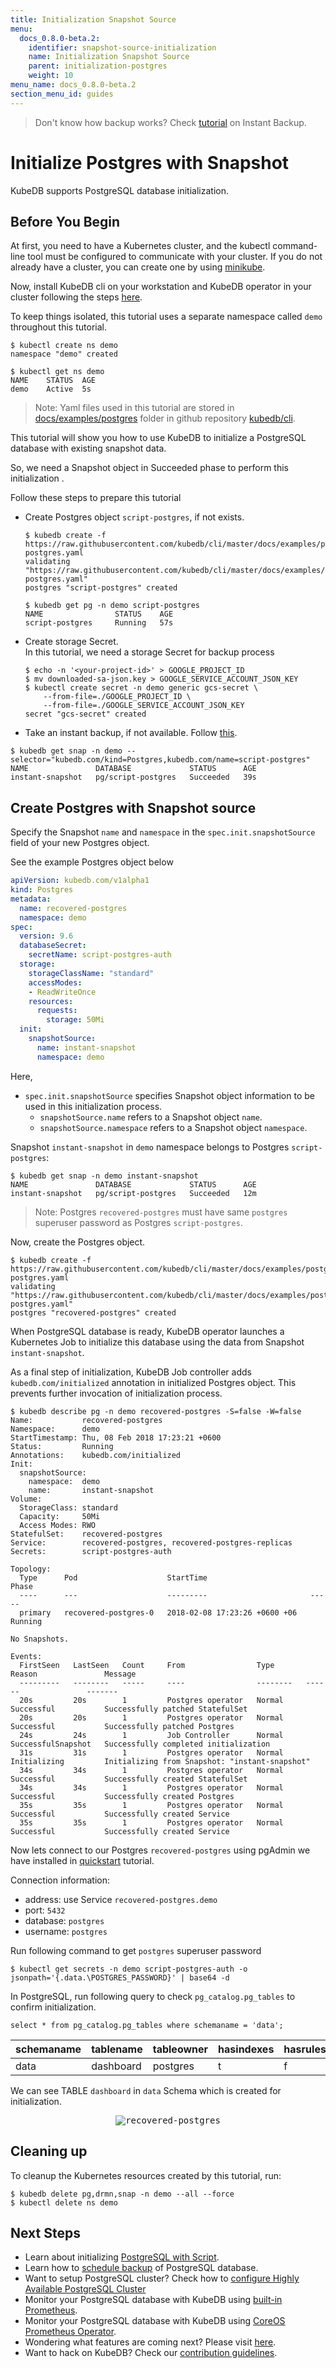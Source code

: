 ```yaml
---
title: Initialization Snapshot Source
menu:
  docs_0.8.0-beta.2:
    identifier: snapshot-source-initialization
    name: Initialization Snapshot Source
    parent: initialization-postgres
    weight: 10
menu_name: docs_0.8.0-beta.2
section_menu_id: guides
---
```

> Don't know how backup works?  Check [tutorial](/docs/guides/postgres/snapshot/instant_backup.md) on Instant Backup.

# Initialize Postgres with Snapshot

KubeDB supports PostgreSQL database initialization.

## Before You Begin

At first, you need to have a Kubernetes cluster, and the kubectl command-line tool must be configured to communicate with your cluster.
If you do not already have a cluster, you can create one by using [minikube](https://github.com/kubernetes/minikube).

Now, install KubeDB cli on your workstation and KubeDB operator in your cluster following the steps [here](/docs/setup/install.md).

To keep things isolated, this tutorial uses a separate namespace called `demo` throughout this tutorial.

```console
$ kubectl create ns demo
namespace "demo" created

$ kubectl get ns demo
NAME    STATUS  AGE
demo    Active  5s
```

> Note: Yaml files used in this tutorial are stored in [docs/examples/postgres](https://github.com/kubedb/cli/tree/master/docs/examples/postgres) folder in github repository [kubedb/cli](https://github.com/kubedb/cli).

This tutorial will show you how to use KubeDB to initialize a PostgreSQL database with existing snapshot data.

So, we need a Snapshot object in Succeeded phase to perform this initialization .

Follow these steps to prepare this tutorial

- Create Postgres object `script-postgres`, if not exists.

    ```console
    $ kubedb create -f https://raw.githubusercontent.com/kubedb/cli/master/docs/examples/postgres/initialization/script-postgres.yaml
    validating "https://raw.githubusercontent.com/kubedb/cli/master/docs/examples/postgres/initialization/script-postgres.yaml"
    postgres "script-postgres" created
    ```

    ```console
    $ kubedb get pg -n demo script-postgres
    NAME                STATUS    AGE
    script-postgres     Running   57s
    ```

- Create storage Secret.<br>In this tutorial, we need a storage Secret for backup process

    ```console
    $ echo -n '<your-project-id>' > GOOGLE_PROJECT_ID
    $ mv downloaded-sa-json.key > GOOGLE_SERVICE_ACCOUNT_JSON_KEY
    $ kubectl create secret -n demo generic gcs-secret \
        --from-file=./GOOGLE_PROJECT_ID \
        --from-file=./GOOGLE_SERVICE_ACCOUNT_JSON_KEY
    secret "gcs-secret" created
    ```

- Take an instant backup, if not available. Follow [this](/docs/guides/postgres/snapshot/instant_backup.md#instant-backup).

```console
$ kubedb get snap -n demo --selector="kubedb.com/kind=Postgres,kubedb.com/name=script-postgres"
NAME               DATABASE             STATUS      AGE
instant-snapshot   pg/script-postgres   Succeeded   39s
```

## Create Postgres with Snapshot source

Specify the Snapshot `name` and `namespace` in the `spec.init.snapshotSource` field of your new Postgres object.

See the example Postgres object below

```yaml
apiVersion: kubedb.com/v1alpha1
kind: Postgres
metadata:
  name: recovered-postgres
  namespace: demo
spec:
  version: 9.6
  databaseSecret:
    secretName: script-postgres-auth
  storage:
    storageClassName: "standard"
    accessModes:
    - ReadWriteOnce
    resources:
      requests:
        storage: 50Mi
  init:
    snapshotSource:
      name: instant-snapshot
      namespace: demo
```

Here,

- `spec.init.snapshotSource` specifies Snapshot object information to be used in this initialization process.
	- `snapshotSource.name` refers to a Snapshot object `name`.
	- `snapshotSource.namespace` refers to a Snapshot object `namespace`.

Snapshot `instant-snapshot` in `demo` namespace belongs to Postgres `script-postgres`:

```console
$ kubedb get snap -n demo instant-snapshot
NAME               DATABASE             STATUS      AGE
instant-snapshot   pg/script-postgres   Succeeded   12m
```

> Note: Postgres `recovered-postgres` must have same `postgres` superuser password as Postgres `script-postgres`.

[//]: # (Describe authentication part. This should match with existing one)

Now, create the Postgres object.

```console
$ kubedb create -f https://raw.githubusercontent.com/kubedb/cli/master/docs/examples/postgres/initialization/recovered-postgres.yaml
validating "https://raw.githubusercontent.com/kubedb/cli/master/docs/examples/postgres/initialization/recovered-postgres.yaml"
postgres "recovered-postgres" created
```

When PostgreSQL database is ready, KubeDB operator launches a Kubernetes Job to initialize this database using the data from Snapshot `instant-snapshot`.

As a final step of initialization, KubeDB Job controller adds `kubedb.com/initialized` annotation in initialized Postgres object.
This prevents further invocation of initialization process.

```console
$ kubedb describe pg -n demo recovered-postgres -S=false -W=false
Name:           recovered-postgres
Namespace:      demo
StartTimestamp: Thu, 08 Feb 2018 17:23:21 +0600
Status:         Running
Annotations:    kubedb.com/initialized
Init:
  snapshotSource:
    namespace:  demo
    name:       instant-snapshot
Volume:
  StorageClass: standard
  Capacity:     50Mi
  Access Modes: RWO
StatefulSet:    recovered-postgres
Service:        recovered-postgres, recovered-postgres-replicas
Secrets:        script-postgres-auth

Topology:
  Type      Pod                    StartTime                       Phase
  ----      ---                    ---------                       -----
  primary   recovered-postgres-0   2018-02-08 17:23:26 +0600 +06   Running

No Snapshots.

Events:
  FirstSeen   LastSeen   Count     From                Type       Reason               Message
  ---------   --------   -----     ----                --------   ------               -------
  20s         20s        1         Postgres operator   Normal     Successful           Successfully patched StatefulSet
  20s         20s        1         Postgres operator   Normal     Successful           Successfully patched Postgres
  24s         24s        1         Job Controller      Normal     SuccessfulSnapshot   Successfully completed initialization
  31s         31s        1         Postgres operator   Normal     Initializing         Initializing from Snapshot: "instant-snapshot"
  34s         34s        1         Postgres operator   Normal     Successful           Successfully created StatefulSet
  34s         34s        1         Postgres operator   Normal     Successful           Successfully created Postgres
  35s         35s        1         Postgres operator   Normal     Successful           Successfully created Service
  35s         35s        1         Postgres operator   Normal     Successful           Successfully created Service
```

Now lets connect to our Postgres `recovered-postgres`  using pgAdmin we have installed in [quickstart](/docs/guides/postgres/quickstart.md#before-you-begin) tutorial.

Connection information:

- address: use Service `recovered-postgres.demo`
- port: `5432`
- database: `postgres`
- username: `postgres`

Run following command to get `postgres` superuser password

    $ kubectl get secrets -n demo script-postgres-auth -o jsonpath='{.data.\POSTGRES_PASSWORD}' | base64 -d

In PostgreSQL, run following query to check `pg_catalog.pg_tables` to confirm initialization.

```console
select * from pg_catalog.pg_tables where schemaname = 'data';
```

 schemaname | tablename | tableowner | hasindexes | hasrules | hastriggers | rowsecurity
------------|-----------|------------|------------|----------|-------------|-------------
 data       | dashboard | postgres   | t          | f        | f           | f

We can see TABLE `dashboard` in `data` Schema which is created for initialization.

<p align="center">
  <kbd>
    <img alt="recovered-postgres"  src="/docs/images/postgres/recovered-postgres.gif">
  </kbd>
</p>

## Cleaning up

To cleanup the Kubernetes resources created by this tutorial, run:

```console
$ kubedb delete pg,drmn,snap -n demo --all --force
$ kubectl delete ns demo
```

## Next Steps

- Learn about initializing [PostgreSQL with Script](/docs/guides/postgres/initialization/script_source.md).
- Learn how to [schedule backup](/docs/guides/postgres/snapshot/scheduled_backup.md)  of PostgreSQL database.
- Want to setup PostgreSQL cluster? Check how to [configure Highly Available PostgreSQL Cluster](/docs/guides/postgres/clustering/ha_cluster.md)
- Monitor your PostgreSQL database with KubeDB using [built-in Prometheus](/docs/guides/postgres/monitoring/using_builtin_prometheus.md).
- Monitor your PostgreSQL database with KubeDB using [CoreOS Prometheus Operator](/docs/guides/postgres/monitoring/using_coreos_prometheus_operator.md).
- Wondering what features are coming next? Please visit [here](/docs/roadmap.md).
- Want to hack on KubeDB? Check our [contribution guidelines](/docs/CONTRIBUTING.md).
